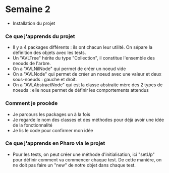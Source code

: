 # Semaine 2 

- Installation du projet

### Ce que j'apprends du projet 
- Il y a 4 packages différents : ils ont chacun leur utilité. On sépare la définition des objets avec les tests.
- Un "AVLTree" hérite du type "Collection", il constitue l'ensemble des neouds de l'arbre.
- On a "AVLNilNode" qui permet de créer un noeud vide
- On a "AVLNode" qui permet de créer un noeud avec une valeur et deux sous-noeuds : gauche et droit.
- On a "AVLAbstractNode" qui est la classe abstraite mère des 2 types de noeuds : elle nous permet de définir les comportements attendus



### Comment je procède
- Je parcours les packages un à la fois
- Je regarde le nom des classes et des méthodes pour déjà avoir une idée de la fonctionnalité
- Je lis le code pour confirmer mon idée


### Ce que j'apprends en Pharo via le projet
- Pour les tests, on peut créer une méthode d'initialisation, ici "setUp" pour définir comment va commencer chaque test.
  De cette manière, on ne doit pas faire un "new" de notre objet dans chaque test.


